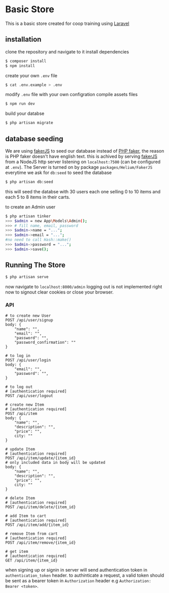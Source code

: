 # Basic Store
This is a basic store created for coop training using [Laravel](http://laravel.com)

## installation

clone the repository and navigate to it
install dependencies
```bash
$ composer install
$ npm install
```

create your own `.env` file
```bash
$ cat .env.example > .env
```
modify `.env` file with your own configration
compile assets files
```bash
$ npm run dev
```
build your databse
```bash
$ php artisan migrate
```
## database seeding
We are using [fakerJS](https://www.npmjs.com/package/faker) to seed our database instead of [PHP faker](https://github.com/fzaninotto/Faker), the reason is PHP faker doesn't have english text. this is achived by serving [fakerJS](https://www.npmjs.com/package/faker) from a NodeJS http server listening on `localhost:7500` (can be configured at `.env`). The Server is turned on by package `packages/Helium/FakerJS` everytime we ask for `db:seed`
to seed the database
```bash
$ php artisan db:seed
```
this will seed the databse with 30 users each one selling 0 to 10 items and each 5 to 8 items in their carts.

to create an Admin user
```bash
$ php artisan tinker
>>> $admin = new App\Models\Admin();
>>> # fill name, email, password
>>> $admin->name = "...";
>>> $admin->email = "...";
#no need to call Hash::make()
>>> $admin->password = "...";
>>> $admin->save();
```
## Running The Store
```bash
$ php artisan serve
```
now navigate to `localhost:8000/admin`
logging out is not implemented right now to signout clear cookies or close your browser.
### API
```
# to create new User
POST /api/user/signup
body: {
    "name": "",
    "email": "",
    "password": "",
    "password_confirmation": ""
}
```
```
# to log in
POST /api/user/login
body: {
    "email": "",
    "password": "",
}
```
```
# to log out
# [authentication required]
POST /api/user/logout
```
```
# create new Item
# [authentication required]
POST /api/item
body: {
    "name": "",
    "description": "",
    "price": "",
    city: ""
}
```
```
# update Item
# [authentication required]
POST /api/item/update/{item_id}
# only included data in body will be updated
body: {
    "name": "",
    "description": "",
    "price": "",
    city: ""
}
```
```
# delete Item
# [authentication required]
POST /api/item/delete/{item_id}
```
```
# add Item to cart
# [authentication required]
POST /api/item/add/{item_id}
```
```
# remove Item from cart
# [authentication required]
POST /api/item/remove/{item_id}
```
```
# get item
# [authentication required]
GET /api/item/{item_id}
```
when signing up or signin in server will send authentication token in `authentication_token` header. to authinticate a request, a valid token should be sent as a bearer token in `Authorization` header e.g `Authorization: Bearer <token>`.